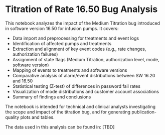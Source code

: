 # Titration of Rate 16.50 Bug Analysis

This notebook analyzes the impact of the Medium Titration bug introduced in software version 16.50 for infusion pumps. It covers:

- Data import and preprocessing for treatments and event logs
- Identification of affected pumps and treatments
- Extraction and alignment of key event codes (e.g., rate changes, authorization failures)
- Assignment of state flags (Medium Titration, authorization level, mode, software version)
- Mapping of events to treatments and software versions
- Comparative analysis of alarm/event distributions between SW 16.20 and 16.50
- Statistical testing (Z-test) of differences in password fail rates
- Visualization of mode distributions and customer account associations
- Summary of findings and conclusions

The notebook is intended for technical and clinical analysts investigating the scope and impact of the titration bug, and for generating publication-quality plots and tables.

The data used in this analysis can be found in: [TBD]
